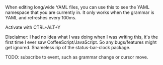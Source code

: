 When editing long/wide YAML files, you can use this to see the YAML namespace that you are currently in.
It only works when the grammar is YAML and refreshes every 100ms.

Activate with CTRL+ALT+Y

Disclaimer: I had no idea what I was doing when I was writing this, it's the first time I ever saw CoffeeScript/JavaScript. So any bugs/features might get ignored. Shameless rip of the status-bar-clock package.

TODO: subscribe to event, such as grammar change or cursor move.
